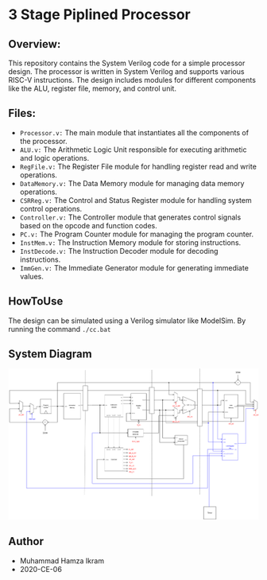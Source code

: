 # 3 Stage Piplined Processor #

## Overview: ##
This repository contains the System Verilog code for a simple processor design. The processor is written in System Verilog and supports various RISC-V instructions. The design includes modules for different components like the ALU, register file, memory, and control unit.

## Files: ##
- `Processor.v:` The main module that instantiates all the components of the processor.
- `ALU.v:` The Arithmetic Logic Unit responsible for executing arithmetic and logic operations.
- `RegFile.v:` The Register File module for handling register read and write operations.
- `DataMemory.v:` The Data Memory module for managing data memory operations.
- `CSRReg.v:` The Control and Status Register module for handling system control operations.
- `Controller.v:` The Controller module that generates control signals based on the opcode and function codes.
- `PC.v:` The Program Counter module for managing the program counter.
- `InstMem.v:` The Instruction Memory module for storing instructions.
- `InstDecode.v:` The Instruction Decoder module for decoding instructions.
- `ImmGen.v:` The Immediate Generator module for generating immediate values.

## HowToUse ##
The design can be simulated using a Verilog simulator like ModelSim. By running the command `./cc.bat`

## System Diagram ##
![System Diagram](/system%20diagram/1.png)

## Author ##
- Muhammad Hamza Ikram
- 2020-CE-06
